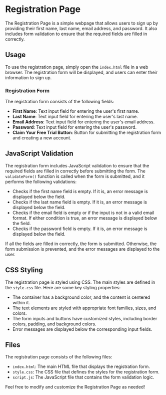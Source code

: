 # Registration Page

The Registration Page is a simple webpage that allows users to sign up by providing their first name, last name, email address, and password. It also includes form validation to ensure that the required fields are filled in correctly.

## Usage

To use the registration page, simply open the `index.html` file in a web browser. The registration form will be displayed, and users can enter their information to sign up.

### Registration Form

The registration form consists of the following fields:

- **First Name**: Text input field for entering the user's first name.
- **Last Name**: Text input field for entering the user's last name.
- **Email Address**: Text input field for entering the user's email address.
- **Password**: Text input field for entering the user's password.
- **Claim Your Free Trial Button**: Button for submitting the registration form and creating a new account.

## JavaScript Validation

The registration form includes JavaScript validation to ensure that the required fields are filled in correctly before submitting the form. The `validateForm()` function is called when the form is submitted, and it performs the following validations:

- Checks if the first name field is empty. If it is, an error message is displayed below the field.
- Checks if the last name field is empty. If it is, an error message is displayed below the field.
- Checks if the email field is empty or if the input is not in a valid email format. If either condition is true, an error message is displayed below the field.
- Checks if the password field is empty. If it is, an error message is displayed below the field.

If all the fields are filled in correctly, the form is submitted. Otherwise, the form submission is prevented, and the error messages are displayed to the user.

## CSS Styling

The registration page is styled using CSS. The main styles are defined in the `style.css` file. Here are some key styling properties:

- The container has a background color, and the content is centered within it.
- The text elements are styled with appropriate font families, sizes, and colors.
- The form inputs and buttons have customized styles, including border colors, padding, and background colors.
- Error messages are displayed below the corresponding input fields.

## Files

The registration page consists of the following files:

- `index.html`: The main HTML file that displays the registration form.
- `style.css`: The CSS file that defines the styles for the registration form.
- `script.js`: The JavaScript file that contains the form validation logic.

Feel free to modify and customize the Registration Page as needed!


